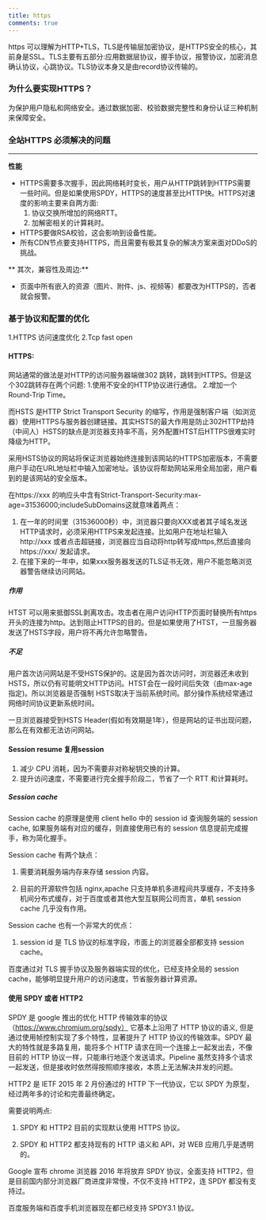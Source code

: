 ```yaml
---
title: https
comments: true
---
```

https 可以理解为HTTP+TLS，TLS是传输层加密协议，是HTTPS安全的核心，其前身是SSL。TLS主要有五部分:应用数据层协议，握手协议，报警协议，加密消息确认协议，心跳协议。TLS协议本身又是由record协议传输的。

### 为什么要实现HTTPS？
为保护用户隐私和网络安全。通过数据加密、校验数据完整性和身份认证三种机制来保障安全。

### 全站HTTPS 必须解决的问题
---
**性能**

* HTTPS需要多次握手，因此网络耗时变长，用户从HTTP跳转到HTTPS需要一些时间。但是如果使用SPDY，HTTPS的速度甚至比HTTP快。HTTPS对速度的影响主要来自两方面:
    1. 协议交换所增加的网络RTT。
    2. 加解密相关的计算耗时。
* HTTPS要做RSA校验，这会影响到设备性能。
* 所有CDN节点要支持HTTPS，而且需要有极其复杂的解决方案来面对DDoS的挑战。

** 其次，兼容性及周边:**
* 页面中所有嵌入的资源（图片、附件、js、视频等）都要改为HTTPS的，否者就会报警。

<!-- more -->

### 基于协议和配置的优化

1.HTTPS 访问速度优化
2.Tcp fast open

#### HTTPS:
网站通常的做法是对HTTP的访问服务器端做302 跳转，跳转到HTTPS。但是这个302跳转存在两个问题:
1.使用不安全的HTTP协议进行通信。
2.增加一个Round-Trip Time。

而HSTS 是HTTP Strict Transport Security 的缩写，作用是强制客户端（如浏览器）使用HTTPS与服务器创建链接。其实HSTS的最大作用是防止302HTTP劫持（中间人）HSTS的缺点是浏览器支持率不高，另外配置HTST后HTTPS很难实时降级为HTTP。

采用HSTS协议的网站将保证浏览器始终连接到该网站的HTTPS加密版本，不需要用户手动在URL地址栏中输入加密地址。该协议将帮助网站采用全局加密，用户看到的是该网站的安全版本。

在https://xxx 的响应头中含有Strict-Transport-Security:max-age=31536000;includeSubDomains这就意味着两点：
   1. 在一年的时间里（31536000秒）中，浏览器只要向XXX或者其子域名发送HTTP请求时，必须采用HTTPS来发起连接。比如用户在地址栏输入http://xxx 或者点击超链接，浏览器应当自动将http转写成https,然后直接向https://xxx/ 发起请求。
   2. 在接下来的一年中，如果xxx服务器发送的TLS证书无效，用户不能忽略浏览器警告继续访问网站。

##### 作用
HTST 可以用来抵御SSL剥离攻击。攻击者在用户访问HTTP页面时替换所有https开头的连接为http。达到阻止HTTPS的目的。但是如果使用了HTST，一旦服务器发送了HSTS字段，用户将不再允许忽略警告。

##### 不足
用户首次访问网站是不受HSTS保护的。这是因为首次访问时，浏览器还未收到HSTS，所以仍有可能明文HTTP访问。HTST会在一段时间后失效（由max-age指定)。所以浏览器是否强制 HSTS取决于当前系统时间。部分操作系统经常通过网络时间协议更新系统时间。

一旦浏览器接受到HSTS Header(假如有效期是1年），但是网站的证书出现问题，那么在有效都无法访问网站。

#### Session resume 复用session
1. 减少 CPU 消耗，因为不需要非对称秘钥交换的计算。
2. 提升访问速度，不需要进行完全握手阶段二，节省了一个 RTT 和计算耗时。

##### Session cache
Session cache 的原理是使用 client hello 中的 session id 查询服务端的 session cache, 如果服务端有对应的缓存，则直接使用已有的 session 信息提前完成握手，称为简化握手。

Session cache 有两个缺点：

1.    需要消耗服务端内存来存储 session 内容。

2.    目前的开源软件包括 nginx,apache 只支持单机多进程间共享缓存，不支持多机间分布式缓存，对于百度或者其他大型互联网公司而言，单机 session cache 几乎没有作用。

Session cache 也有一个非常大的优点：

1.   session id 是 TLS 协议的标准字段，市面上的浏览器全部都支持 session cache。

百度通过对 TLS 握手协议及服务器端实现的优化，已经支持全局的 session cache，能够明显提升用户的访问速度，节省服务器计算资源。

####  使用 SPDY 或者 HTTP2

SPDY 是 google 推出的优化 HTTP 传输效率的协议（https://www.chromium.org/spdy） 它基本上沿用了 HTTP 协议的语义, 但是通过使用帧控制实现了多个特性，显著提升了 HTTP 协议的传输效率。SPDY 最大的特性就是多路复用，能将多个 HTTP 请求在同一个连接上一起发出去，不像目前的 HTTP 协议一样，只能串行地逐个发送请求。Pipeline 虽然支持多个请求一起发送，但是接收时依然得按照顺序接收，本质上无法解决并发的问题。

HTTP2 是 IETF 2015 年 2 月份通过的 HTTP 下一代协议，它以 SPDY 为原型，经过两年多的讨论和完善最终确定。

需要说明两点:

1.    SPDY 和 HTTP2 目前的实现默认使用 HTTPS 协议。

2.    SPDY 和 HTTP2 都支持现有的 HTTP 语义和 API，对 WEB 应用几乎是透明的。

Google 宣布 chrome 浏览器 2016 年将放弃 SPDY 协议，全面支持 HTTP2，但是目前国内部分浏览器厂商进度非常慢，不仅不支持 HTTP2，连 SPDY 都没有支持过。

百度服务端和百度手机浏览器现在都已经支持 SPDY3.1 协议。


